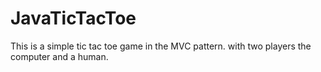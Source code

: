 # JavaTicTacToe
This is a simple tic tac toe game in the MVC pattern.
with two players the computer and a human.
